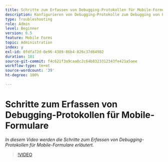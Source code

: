 ```yaml
---
title: Schritte zum Erfassen von Debugging-Protokollen für Mobile-Formulare
description: Konfigurieren von Debugging-Protokolle zum Debugging von Problemen mit Mobile-Formularen
type: Troubleshooting
role: Admin
level: Beginner
version: 6.5
feature: Mobile Forms
topic: Administration
index: y
exl-id: 0fdfa72d-0e96-4389-86b4-826c37d64982
duration: 101
source-git-commit: f4c621f3a9caa8c2c64b8323312343fe421a5aee
workflow-type: tm+mt
source-wordcount: '39'
ht-degree: 100%

---
```


# Schritte zum Erfassen von Debugging-Protokollen für Mobile-Formulare

*In diesem Video werden die Schritte zum Erfassen von Debugging-Protokollen für Mobile-Formulare erläutert.*

>[!VIDEO](https://video.tv.adobe.com/v/335516?quality=12&learn=on)
